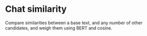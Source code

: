 # Chat similarity

Compare similarities between a base text, and any number of other candidates, and weigh them using BERT and cosine.
